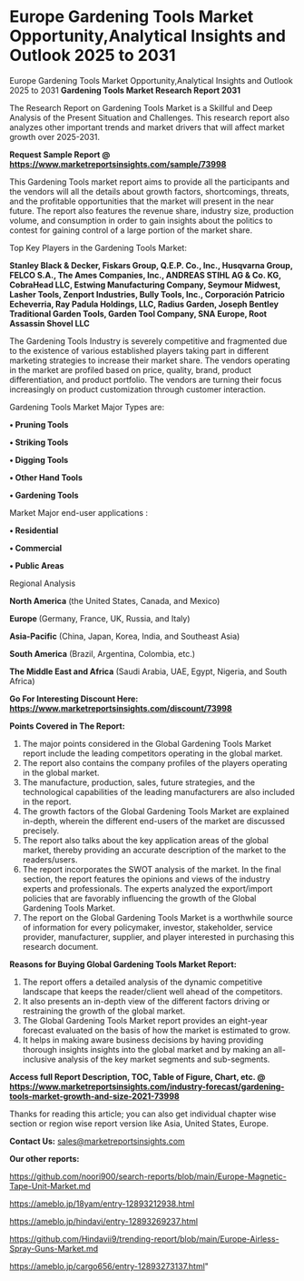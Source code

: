 # Europe Gardening Tools Market Opportunity,Analytical Insights and Outlook 2025 to 2031
 Europe Gardening Tools Market Opportunity,Analytical Insights and Outlook 2025 to 2031
<strong>Gardening Tools Market Research Report 2031</strong>

The Research Report on Gardening Tools Market is a Skillful and Deep Analysis of the Present Situation and Challenges. This research report also analyzes other important trends and market drivers that will affect market growth over 2025-2031.

<strong>Request Sample Report @ <a href=https://www.marketreportsinsights.com/sample/73998>https://www.marketreportsinsights.com/sample/73998</a></strong>

This Gardening Tools market report aims to provide all the participants and the vendors will all the details about growth factors, shortcomings, threats, and the profitable opportunities that the market will present in the near future. The report also features the revenue share, industry size, production volume, and consumption in order to gain insights about the politics to contest for gaining control of a large portion of the market share.

Top Key Players in the Gardening Tools Market:

<strong>Stanley Black & Decker, Fiskars Group, Q.E.P. Co., Inc., Husqvarna Group, FELCO S.A., The Ames Companies, Inc., ANDREAS STIHL AG & Co. KG, CobraHead LLC, Estwing Manufacturing Company, Seymour Midwest, Lasher Tools, Zenport Industries, Bully Tools, Inc., Corporación Patricio Echeverria, Ray Padula Holdings, LLC, Radius Garden, Joseph Bentley Traditional Garden Tools, Garden Tool Company, SNA Europe, Root Assassin Shovel LLC</strong>

The Gardening Tools Industry is severely competitive and fragmented due to the existence of various established players taking part in different marketing strategies to increase their market share. The vendors operating in the market are profiled based on price, quality, brand, product differentiation, and product portfolio. The vendors are turning their focus increasingly on product customization through customer interaction.

Gardening Tools Market Major Types are:

<strong>• Pruning Tools

• Striking Tools

• Digging Tools

• Other Hand Tools

• Gardening Tools</strong>

Market Major end-user applications :

<strong>• Residential

• Commercial

• Public Areas</strong>

Regional Analysis

</u><strong><b>North America</b></strong> (the United States, Canada, and Mexico)

<strong><b>Europe </b></strong>(Germany, France, UK, Russia, and Italy)

<strong><b>Asia-Pacific</b></strong> (China, Japan, Korea, India, and Southeast Asia)

<strong><b>South America</b></strong> (Brazil, Argentina, Colombia, etc.)

<strong><b>The Middle East and Africa</b></strong> (Saudi Arabia, UAE, Egypt, Nigeria, and South Africa)

<strong>Go For Interesting Discount Here: <a href=https://www.marketreportsinsights.com/discount/73998>https://www.marketreportsinsights.com/discount/73998</a></strong>

<strong>Points Covered in The Report:</strong>
<ol>
  <li>The major points considered in the Global Gardening Tools Market report include the leading competitors operating in the global market.</li>
  <li>The report also contains the company profiles of the players operating in the global market.</li>
  <li>The manufacture, production, sales, future strategies, and the technological capabilities of the leading manufacturers are also included in the report.</li>
  <li>The growth factors of the Global Gardening Tools Market are explained in-depth, wherein the different end-users of the market are discussed precisely.</li>
  <li>The report also talks about the key application areas of the global market, thereby providing an accurate description of the market to the readers/users.</li>
  <li>The report incorporates the SWOT analysis of the market. In the final section, the report features the opinions and views of the industry experts and professionals. The experts analyzed the export/import policies that are favorably influencing the growth of the Global Gardening Tools Market.</li>
  <li>The report on the Global Gardening Tools Market is a worthwhile source of information for every policymaker, investor, stakeholder, service provider, manufacturer, supplier, and player interested in purchasing this research document.</li>
</ol>
<strong>Reasons for Buying Global Gardening Tools Market Report:</strong>

<ol>
  <li>The report offers a detailed analysis of the dynamic competitive landscape that keeps the reader/client well ahead of the competitors.</li>
  <li>It also presents an in-depth view of the different factors driving or restraining the growth of the global market.</li>
  <li>The Global Gardening Tools Market report provides an eight-year forecast evaluated on the basis of how the market is estimated to grow.</li>
  <li>It helps in making aware business decisions by having providing thorough insights insights into the global market and by making an all-inclusive analysis of the key market segments and sub-segments.</li>
</ol>
<strong>Access full Report Description, TOC, Table of Figure, Chart, etc. @ <a href=https://www.marketreportsinsights.com/industry-forecast/gardening-tools-market-growth-and-size-2021-73998>https://www.marketreportsinsights.com/industry-forecast/gardening-tools-market-growth-and-size-2021-73998</a></strong>


Thanks for reading this article; you can also get individual chapter wise section or region wise report version like Asia, United States, Europe.

<strong>Contact Us:</strong>
sales@marketreportsinsights.com

<strong>Our other reports:</strong>

<a href=https://github.com/noori900/search-reports/blob/main/Europe-Magnetic-Tape-Unit-Market.md>https://github.com/noori900/search-reports/blob/main/Europe-Magnetic-Tape-Unit-Market.md</a>

<a href=https://ameblo.jp/18yam/entry-12893212938.html>https://ameblo.jp/18yam/entry-12893212938.html</a>

<a href=https://ameblo.jp/hindavi/entry-12893269237.html>https://ameblo.jp/hindavi/entry-12893269237.html</a>

<a href=https://github.com/Hindavii9/trending-report/blob/main/Europe-Airless-Spray-Guns-Market.md>https://github.com/Hindavii9/trending-report/blob/main/Europe-Airless-Spray-Guns-Market.md</a>

<a href=https://ameblo.jp/cargo656/entry-12893273137.html>https://ameblo.jp/cargo656/entry-12893273137.html</a>"

